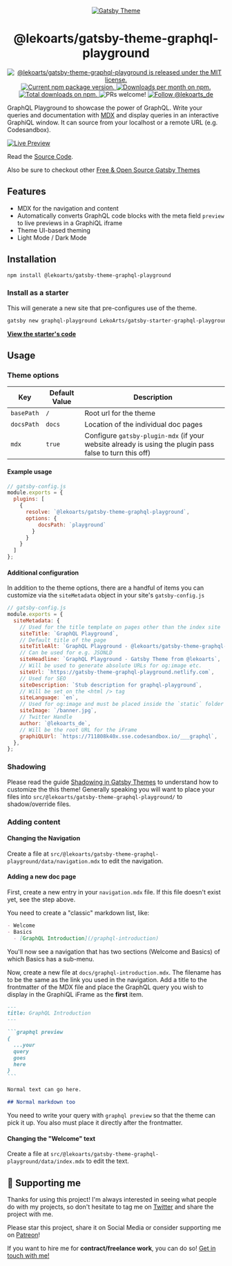 <p align="center">
  <a href="https://themes.lekoarts.de">
    <img alt="Gatsby Theme" src="https://img.lekoarts.de/gatsby/gatsby-themes-illustration.png" />
  </a>
</p>
<h1 align="center">
  @lekoarts/gatsby-theme-graphql-playground
</h1>

<p align="center">
  <a href="https://github.com/LekoArts/gatsby-themes/blob/master/LICENSE">
    <img src="https://img.shields.io/badge/license-MIT-blue.svg" alt="@lekoarts/gatsby-theme-graphql-playground is released under the MIT license." />
  </a>
  <a href="https://www.npmjs.org/package/@lekoarts/gatsby-theme-graphql-playground">
    <img src="https://img.shields.io/npm/v/@lekoarts/gatsby-theme-graphql-playground.svg" alt="Current npm package version." />
  </a>
  <a href="https://npmcharts.com/compare/@lekoarts/gatsby-theme-graphql-playground?minimal=true">
    <img src="https://img.shields.io/npm/dm/@lekoarts/gatsby-theme-graphql-playground.svg" alt="Downloads per month on npm." />
  </a>
  <a href="https://npmcharts.com/compare/@lekoarts/gatsby-theme-graphql-playground?minimal=true">
    <img src="https://img.shields.io/npm/dt/@lekoarts/gatsby-theme-graphql-playground.svg" alt="Total downloads on npm." />
  </a>
  <img src="https://img.shields.io/badge/PRs-welcome-brightgreen.svg" alt="PRs welcome!" />
  <a href="https://twitter.com/intent/follow?screen_name=lekoarts_de">
      <img src="https://img.shields.io/twitter/follow/lekoarts_de.svg?label=Follow%20@lekoarts_de" alt="Follow @lekoarts_de" />
    </a>
</p>

GraphQL Playground to showcase the power of GraphQL. Write your queries and documentation with [MDX](https://mdxjs.com/) and display queries in an interactive GraphiQL window. It can source from your localhost or a remote URL (e.g. Codesandbox).

[![Live Preview](https://img.lekoarts.de/gatsby/preview.svg)](https://gatsby-theme-graphql-playground.netlify.com/)

Read the [Source Code](https://github.com/LekoArts/gatsby-starter-graphql-playground).

Also be sure to checkout other [Free & Open Source Gatsby Themes](https://themes.lekoarts.de)

## Features

- MDX for the navigation and content
- Automatically converts GraphQL code blocks with the meta field `preview` to live previews in a GraphiQL iframe
- Theme UI-based theming
- Light Mode / Dark Mode

## Installation

```sh
npm install @lekoarts/gatsby-theme-graphql-playground
```

### Install as a starter

This will generate a new site that pre-configures use of the theme.

```sh
gatsby new graphql-playground LekoArts/gatsby-starter-graphql-playground
```

[**View the starter's code**](https://github.com/LekoArts/gatsby-starter-graphql-playground)

## Usage

### Theme options

| Key        | Default Value | Description                                                                                             |
| ---------- | ------------- | ------------------------------------------------------------------------------------------------------- |
| `basePath` | `/`           | Root url for the theme                                                                                  |
| `docsPath` | `docs`        | Location of the individual doc pages                                                                    |
| `mdx`      | `true`        | Configure `gatsby-plugin-mdx` (if your website already is using the plugin pass false to turn this off) |

#### Example usage

```js
// gatsby-config.js
module.exports = {
  plugins: [
    {
      resolve: `@lekoarts/gatsby-theme-graphql-playground`,
      options: {
          docsPath: `playground`
        }
      }
    }
  ]
};
```

#### Additional configuration

In addition to the theme options, there are a handful of items you can customize via the `siteMetadata` object in your site's `gatsby-config.js`

```js
// gatsby-config.js
module.exports = {
  siteMetadata: {
    // Used for the title template on pages other than the index site
    siteTitle: `GraphQL Playground`,
    // Default title of the page
    siteTitleAlt: `GraphQL Playground - @lekoarts/gatsby-theme-graphql-playground`,
    // Can be used for e.g. JSONLD
    siteHeadline: `GraphQL Playground - Gatsby Theme from @lekoarts`,
    // Will be used to generate absolute URLs for og:image etc.
    siteUrl: `https://gatsby-theme-graphql-playground.netlify.com`,
    // Used for SEO
    siteDescription: `Stub description for graphql-playground`,
    // Will be set on the <html /> tag
    siteLanguage: `en`,
    // Used for og:image and must be placed inside the `static` folder
    siteImage: `/banner.jpg`,
    // Twitter Handle
    author: `@lekoarts_de`,
    // Will be the root URL for the iFrame
    graphiQLUrl: `https://711808k40x.sse.codesandbox.io/___graphql`,
  },
};
```

### Shadowing

Please read the guide [Shadowing in Gatsby Themes](https://www.gatsbyjs.org/docs/themes/shadowing/) to understand how to customize the this theme! Generally speaking you will want to place your files into `src/@lekoarts/gatsby-theme-graphql-playground/` to shadow/override files.

### Adding content

#### Changing the Navigation

Create a file at `src/@lekoarts/gatsby-theme-graphql-playground/data/navigation.mdx` to edit the navigation.

#### Adding a new doc page

First, create a new entry in your `navigation.mdx` file. If this file doesn't exist yet, see the step above.

You need to create a "classic" markdown list, like:

```markdown
- Welcome
- Basics
  - [GraphQL Introduction](/graphql-introduction)
```

You'll now see a navigation that has two sections (Welcome and Basics) of which Basics has a sub-menu.

Now, create a new file at `docs/graphql-introduction.mdx`. The filename has to be the same as the link you used in the navigation.
Add a title to the frontmatter of the MDX file and place the GraphQL query you wish to display in the GraphiQL iFrame as the **first** item.

````markdown
---
title: GraphQL Introduction
---

```graphql preview
{
  ...your
  query
  goes
  here
}
```

Normal text can go here.

## Normal markdown too
````

You need to write your query with `graphql preview` so that the theme can pick it up. You also must place it directly after the frontmatter.

#### Changing the "Welcome" text

Create a file at `src/@lekoarts/gatsby-theme-graphql-playground/data/index.mdx` to edit the text.

## 🌟 Supporting me

Thanks for using this project! I'm always interested in seeing what people do with my projects, so don't hesitate to tag me on [Twitter](https://twitter.com/lekoarts_de) and share the project with me.

Please star this project, share it on Social Media or consider supporting me on [Patreon](https://www.patreon.com/lekoarts)!

If you want to hire me for **contract/freelance work**, you can do so! [Get in touch with me!](https://www.lekoarts.de/en/contact)

